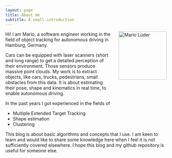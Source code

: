 ```yaml
---
layout: page
title: About me
subtitle: A small introduction
---
```


<img  style="height:150px;width:150px;margin-left: 20px;margin-bottom: 20px;" align="right" alt="Mario Lüder" src="https://avatars.githubusercontent.com/u/8047224?v=4" >

Hi! I am Mario, a software engineer working in the field of object tracking for autonomous driving in Hamburg, Germany. 

Cars can be equipped with laser scanners (short and long range) to get a detailed perception of their environment. Those sensors produce massive point clouds. My work is to extract objects, like cars, trucks, pedestrians, small obstacles from this data. It is about estimating their pose, shape and kinematics in real time, to enable autonomous driving.

In the past years I got experienced in the fields of 
* Multiple Extended Target Tracking
* Shape estimation
* Clustering

This blog is about basic algorithms and concepts that I use. I am keen to learn and would like to share some knowledge here when I feel it is not sufficiently covered elsewhere. I hope this blog and my github repository is useful for someone else.
